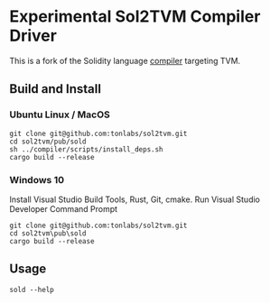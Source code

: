 # Experimental Sol2TVM Compiler Driver

This is a fork of the Solidity language [compiler](https://github.com/ethereum/solidity) targeting TVM.

## Build and Install

### Ubuntu Linux / MacOS

```shell
git clone git@github.com:tonlabs/sol2tvm.git
cd sol2tvm/pub/sold
sh ../compiler/scripts/install_deps.sh
cargo build --release
```

### Windows 10

Install Visual Studio Build Tools, Rust, Git, cmake.
Run Visual Studio Developer Command Prompt

```shell
git clone git@github.com:tonlabs/sol2tvm.git
cd sol2tvm\pub\sold
cargo build --release
```

## Usage

```shell
sold --help
```
